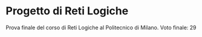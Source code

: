 # Progetto di Reti Logiche
Prova finale del corso di Reti Logiche al Politecnico di Milano. Voto finale: 29
